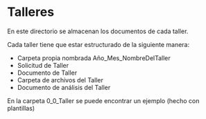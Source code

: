 # Talleres
En este directorio se almacenan los documentos de cada taller.

Cada taller tiene que estar estructurado de la siguiente manera:
- Carpeta propia nombrada Año_Mes_NombreDelTaller
- Solicitud de Taller
- Documento de Taller
- Carpeta de archivos del Taller
- Documento de análisis del Taller

En la carpeta 0_0_Taller se puede encontrar un ejemplo (hecho con plantillas)
